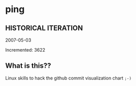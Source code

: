 # ping

## HISTORICAL ITERATION
2007-05-03

Incremented: 3622

## What is this?? 
Linux skills to hack the github commit visualization chart `;-)`
